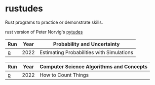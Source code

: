 # rustudes
Rust programs to practice or demonstrate skills.

rust version of Peter Norvig's [pytudes](https://github.com/norvig/pytudes)


| Run                              | Year |Probability and Uncertainty|
|----------------------------------|------|---|
| [p](https://play.rust-lang.org/) | 2022 |Estimating Probabilities with Simulations|


| Run                              | Year |Computer Science Algorithms and Concepts|
|----------------------------------|------|---|
| [p](https://play.rust-lang.org/) | 2022 |How to Count Things|
